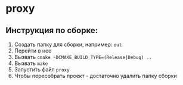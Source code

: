 # proxy
## Инструкция по сборке:
1) Создать папку для сборки, например: `out`
2) Перейти в нее
3) Вызвать `cmake -DCMAKE_BUILD_TYPE=(Release|Debug) ..`
4) Вызвать `make`
5) Запустить файл `proxy`
6) Чтобы пересобрать проект - достаточно удалить папку сборки
